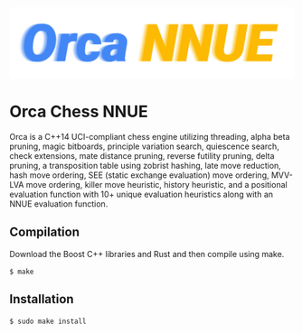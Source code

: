 ![logo banner](https://github.com/BlueCannonBall/Orca/blob/main/banner.svg?raw=true)

# Orca Chess NNUE
Orca is a C++14 UCI-compliant chess engine utilizing threading, alpha beta pruning, magic bitboards, principle variation search, quiescence search, check extensions, mate distance pruning, reverse futility pruning, delta pruning, a transposition table using zobrist hashing, late move reduction, hash move ordering, SEE (static exchange evaluation) move ordering, MVV-LVA move ordering, killer move heuristic, history heuristic, and a positional evaluation function with 10+ unique evaluation heuristics along with an NNUE evaluation function.

## Compilation
Download the Boost C++ libraries and Rust and then compile using make.
```
$ make
```

## Installation
```
$ sudo make install
```
